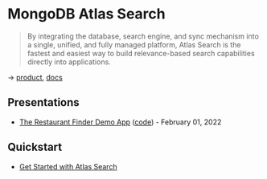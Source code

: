 # MongoDB Atlas Search

> By integrating the database, search engine, and sync mechanism into a single, unified, and fully managed platform, Atlas Search is the fastest and easiest way to build relevance-based search capabilities directly into applications.

→ [product](https://www.mongodb.com/atlas/search), [docs](https://www.mongodb.com/docs/atlas/atlas-search/)

## Presentations

* [The Restaurant Finder Demo App](https://www.youtube.com/watch?v=s2kXYZRE7pA) ([code](https://github.com/mongodb-developer/whatscooking)) - February 01, 2022

## Quickstart

* [Get Started with Atlas Search](https://www.mongodb.com/docs/atlas/atlas-search/tutorial/)
